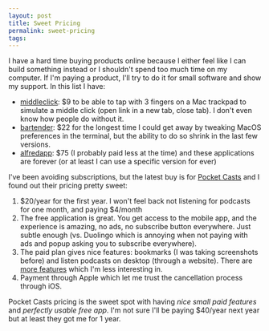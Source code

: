 ```yaml
---
layout: post
title: Sweet Pricing
permalink: sweet-pricing
tags:
---
```


I have a hard time buying products online because I either feel like I can build something instead or I shouldn't spend too much time on my computer. If I'm paying a product, I'll try to do it for small software and show my support. In this list I have:
- [middleclick](https://middleclick.app/): $9 to be able to tap with 3 fingers on a Mac trackpad to simulate a middle click (open link in a new tab, close tab). I don't even know how people do without it.
- [bartender](https://macbartender.com/): $22  for the longest time I could get away by tweaking MacOS preferences in the terminal, but the ability to do so shrink in the last few versions.
- [alfredapp](https://www.alfredapp.com/): $75 (I probably paid less at the time)
and these applications are forever (or at least I can use a specific version for ever)

I've been avoiding subscriptions, but the latest buy is for [Pocket Casts](https://pocketcasts.com/) and I found out their pricing pretty sweet:
1. $20/year for the first year. I won't feel back not listening for podcasts for one month, and paying $4/month
2. The free application is great. You get access to the mobile app, and the experience is amazing, no ads, no subscribe button everywhere. Just subtle enough (vs. Duolingo which is annoying when not paying with ads and popup asking you to subscribe everywhere).
3. The paid plan gives nice features: bookmarks (I was taking screenshots before) and listen podcasts on desktop (through a website). There are [more features](https://pocketcasts.com/plans/#plans) which I'm less interesting in.
4. Payment through Apple which let me trust the cancellation process through iOS.

Pocket Casts pricing is the sweet spot with having _nice small paid features_ and _perfectly usable free app_.  I'm not sure I'll be paying $40/year next year but at least they got me for 1 year.
